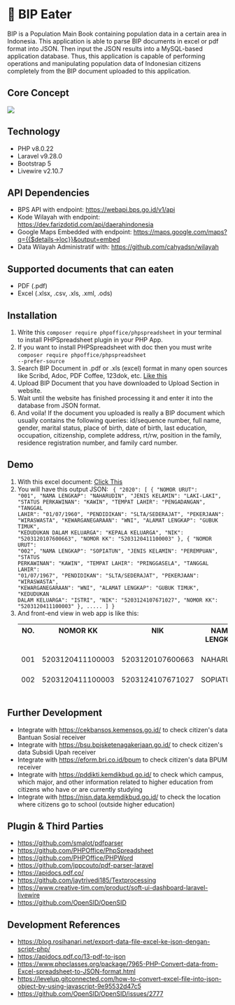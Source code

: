 # 🍖 BIP Eater
BIP is a Population Main Book containing population data in a certain area in Indonesia. This application is able to parse BIP documents in excel or pdf format into JSON. Then input the JSON results into a MySQL-based application database. Thus, this application is capable of performing operations and manipulating population data of Indonesian citizens completely from the BIP document uploaded to this application.

## Core Concept
<img src="https://gopa.koonek.net/public/cdn/BIPEaterDiagram.png">

## Technology
- PHP v8.0.22
- Laravel v9.28.0
- Bootstrap 5
- Livewire v2.10.7

## API Dependencies
- BPS API with endpoint: https://webapi.bps.go.id/v1/api
- Kode Wilayah with endpoint: https://dev.farizdotid.com/api/daerahindonesia
- Google Maps Embedded with endpoint: https://maps.google.com/maps?q={{$details->loc}}&output=embed
- Data Wilayah Administratif with: https://github.com/cahyadsn/wilayah

## Supported documents that can eaten
- PDF (.pdf)
- Excel (.xlsx, .csv, .xls, .xml, .ods)

## Installation
1. Write this <code>composer require phpoffice/phpspreadsheet</code> in your terminal to install PHPSpreadsheet plugin in your PHP App.
2. If you want to install PHPSpreadsheet with doc then you must write <code>composer require phpoffice/phpspreadsheet --prefer-source</code>
3. Search BIP Document in .pdf or .xls (excel) format in many open sources like Scribd, Adoc, PDF Coffee, 123dok, etc. <a href="https://www.scribd.com/document/450191065/Buku-Induk-Penduduk">Like this</a>
4. Upload BIP Document that you have downloaded to Upload Section in website.
5. Wait until the website has finished processing it and enter it into the database from JSON format.
6. And voila! If the document you uploaded is really a BIP document which usually contains the following queries: id/sequence number, full name, gender, marital status, place of birth, date of birth, last education, occupation, citizenship, complete address, rt/rw, position in the family, residence registration number, and family card number.

## Demo
1. With this excel document: <a href="https://www.desapengadangan.web.id/first/unduh_dokumen_artikel/25">Click This</a>
2. You will have this output JSON: <code>
{
    "2020": [
        {
            "NOMOR URUT": "001",
            "NAMA LENGKAP": "NAHARUDIN",
            "JENIS KELAMIN": "LAKI-LAKI",
            "STATUS PERKAWINAN": "KAWIN",
            "TEMPAT LAHIR": "PENGADANGAN",
            "TANGGAL LAHIR": "01/07/1960",
            "PENDIDIKAN": "SLTA/SEDERAJAT",
            "PEKERJAAN": "WIRASWASTA",
            "KEWARGANEGARAAN": "WNI",
            "ALAMAT LENGKAP": "GUBUK TIMUK",
            "KEDUDUKAN DALAM KELUARGA": "KEPALA KELUARGA",
            "NIK": "5203120107600663",
            "NOMOR KK": "5203120411100003"
        },
        {
            "NOMOR URUT": "002",
            "NAMA LENGKAP": "SOPIATUN",
            "JENIS KELAMIN": "PEREMPUAN",
            "STATUS PERKAWINAN": "KAWIN",
            "TEMPAT LAHIR": "PRINGGASELA",
            "TANGGAL LAHIR": "01/07/1967",
            "PENDIDIKAN": "SLTA/SEDERAJAT",
            "PEKERJAAN": "WIRASWASTA",
            "KEWARGANEGARAAN": "WNI",
            "ALAMAT LENGKAP": "GUBUK TIMUK",
            "KEDUDUKAN DALAM KELUARGA": "ISTRI",
            "NIK": "5203124107671027",
            "NOMOR KK": "5203120411100003"
        }, .....
          ]
}</code>
3. And front-end view in web app is like this: <table width="40px">
    <thead>
    <tr valign="top">
        <th>NO.</th>
        <th>NOMOR KK</th>
        <th>NIK</th>
        <th>NAMA LENGKAP</th>
        <th>JENIS KELAMIN</th>
        <th>STATUS PERKAWINAN</th>
        <th>TEMPAT LAHIR</th>
        <th>TANGGAL LAHIR</th>
        <th>PENDIDIKAN</th>
        <th>PEKERJAAN</th>
        <th>KEWARGANEGARAAN</th>
        <th>ALAMAT LENGKAP</th>
        <th>KEDUDUKAN DALAM KELUARGA</th>
    </tr>
    </thead?
    <tbody>
        <tr valign="top">
          <td>001</td>
          <td>5203120411100003</td>
          <td>5203120107600663</td>          
          <td>NAHARUDIN</td>
          <td>LAKI-LAKI</td>
          <td>KAWIN</td>
          <td>PENGADANGAN</td>
          <td>01/07/1960</td>
          <td>SLTA/SEDERAJAT</td>
          <td>WIRASWASTA</td>
          <td>WNI</td>
          <td>GUBUK TIMUK</td>
          <td>KEPALA KELUARGA</td>
        </tr> 
        <tr valign="top">
          <td>002</td>
          <td>5203120411100003</td>
          <td>5203124107671027</td>          
          <td>SOPIATUN</td>
          <td>PEREMPUAN</td>
          <td>KAWIN</td>
          <td>PRINGGASELA</td>
          <td>01/07/1967</td>
          <td>SLTA/SEDERAJAT</td>
          <td>WIRASWASTA</td>
          <td>WNI</td>
          <td>GUBUK TIMUK</td>
          <td>ISTRI</td>
        </tr>
    </tbody></table>


## Further Development
- Integrate with https://cekbansos.kemensos.go.id/ to check citizen's data Bantuan Sosial receiver
- Integrate with https://bsu.bpjsketenagakerjaan.go.id/ to check citizen's data Subsidi Upah receiver
- Integrate with https://eform.bri.co.id/bpum to check citizen's data BPUM receiver
- Integrate with https://pddikti.kemdikbud.go.id/ to check which campus, which major, and other information related to higher education from citizens who have or are currently studying
- Integrate with https://nisn.data.kemdikbud.go.id/ to check the location where citizens go to school (outside higher education)


## Plugin & Third Parties
- https://github.com/smalot/pdfparser
- https://github.com/PHPOffice/PhpSpreadsheet
- https://github.com/PHPOffice/PHPWord
- https://github.com/jppcouto/pdf-parser-laravel
- https://apidocs.pdf.co/
- https://github.com/jaytrivedi185/Textprocessing
- https://www.creative-tim.com/product/soft-ui-dashboard-laravel-livewire
- https://github.com/OpenSID/OpenSID


## Development References
- https://blog.rosihanari.net/export-data-file-excel-ke-json-dengan-script-php/
- https://apidocs.pdf.co/13-pdf-to-json
- https://www.phpclasses.org/package/7965-PHP-Convert-data-from-Excel-spreadsheet-to-JSON-format.html
- https://levelup.gitconnected.com/how-to-convert-excel-file-into-json-object-by-using-javascript-9e95532d47c5
- https://github.com/OpenSID/OpenSID/issues/2777
